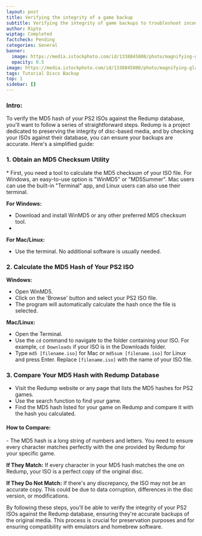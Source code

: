 ```yaml
---
layout: post
title: Verifying the integrity of a game backup
subtitle: Verifying the integrity of game backups to troubleshoot incompatibilities and errors
author: Ripto
wiptag: Completed
factcheck: Pending
categories: General
banner: 
  image: https://media.istockphoto.com/id/1338845808/photo/magnifying-glass-and-biometrics-authentication-technology-with-binary-code.webp?s=2048x2048&w=is&k=20&c=crOxbW_372HXwyIZn9i1hsOd-PwFx1zBKUWHkYXsR-Y=
  opacity: 0.5
image: https://media.istockphoto.com/id/1338845808/photo/magnifying-glass-and-biometrics-authentication-technology-with-binary-code.webp?s=2048x2048&w=is&k=20&c=crOxbW_372HXwyIZn9i1hsOd-PwFx1zBKUWHkYXsR-Y=
tags: Tutorial Discs Backup
top: 1
sidebar: []
---
```

<h3>Intro:</h3>
To verify the MD5 hash of your PS2 ISOs against the Redump database, you'll want to follow a series of straightforward steps. Redump is a project dedicated to preserving the integrity of disc-based media, and by checking your ISOs against their database, you can ensure your backups are accurate. Here's a simplified guide:

<h3>1. Obtain an MD5 Checksum Utility</h3>
* First, you need a tool to calculate the MD5 checksum of your ISO file. For Windows, an easy-to-use option is "WinMD5" or "MD5Summer". Mac users can use the built-in "Terminal" app, and Linux users can also use their terminal.

**For Windows:**
- Download and install WinMD5 or any other preferred MD5 checksum tool.
- 
**For Mac/Linux:**
- Use the terminal. No additional software is usually needed.

<h3>2. Calculate the MD5 Hash of Your PS2 ISO</h3>

**Windows:**
- Open WinMD5.
- Click on the 'Browse' button and select your PS2 ISO file.
- The program will automatically calculate the hash once the file is selected.

**Mac/Linux:**
- Open the Terminal.
- Use the `cd` command to navigate to the folder containing your ISO. For example, `cd Downloads` if your ISO is in the Downloads folder.
- Type `md5 [filename.iso]` for Mac or `md5sum [filename.iso]` for Linux and press Enter. Replace `[filename.iso]` with the name of your ISO file.

<h3>3. Compare Your MD5 Hash with Redump Database</h3>

- Visit the Redump website or any page that lists the MD5 hashes for PS2 games.
- Use the search function to find your game.
- Find the MD5 hash listed for your game on Redump and compare it with the hash you calculated.

<h4>How to Compare:</h4>
- The MD5 hash is a long string of numbers and letters. You need to ensure every character matches perfectly with the one provided by Redump for your specific game.

**If They Match:** If every character in your MD5 hash matches the one on Redump, your ISO is a perfect copy of the original disc.

**If They Do Not Match:** If there's any discrepancy, the ISO may not be an accurate copy. This could be due to data corruption, differences in the disc version, or modifications.

By following these steps, you'll be able to verify the integrity of your PS2 ISOs against the Redump database, ensuring they're accurate backups of the original media. This process is crucial for preservation purposes and for ensuring compatibility with emulators and homebrew software.
